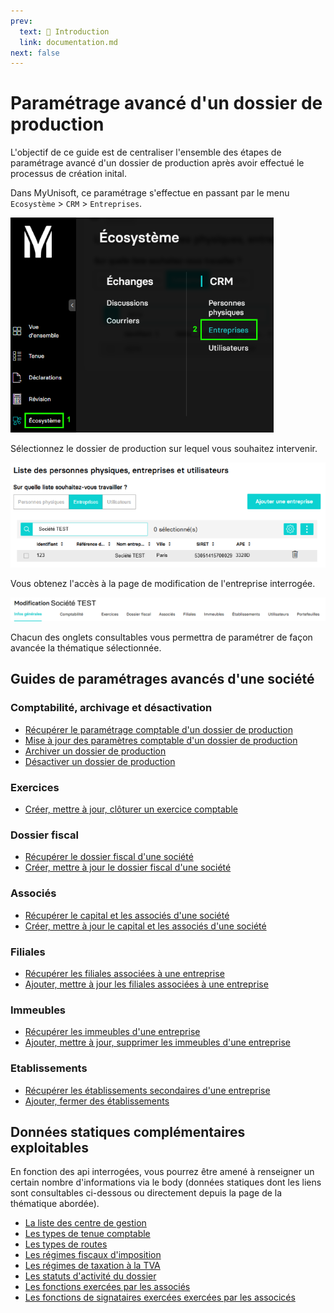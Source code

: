 ```yaml
---
prev:
  text: 🐤 Introduction
  link: documentation.md
next: false
---
```


# Paramétrage avancé d'un dossier de production

L'objectif de ce guide est de centraliser l'ensemble des étapes de paramétrage avancé d'un dossier de production après avoir effectué le processus de création inital.

Dans MyUnisoft, ce paramétrage s'effectue en passant par le menu `Ecosystème` > `CRM` > `Entreprises`.

![Aperçu menu ecosystème crm entreprises](../../images/ecosysteme_crm_entreprises.png)

Sélectionnez le dossier de production sur lequel vous souhaitez intervenir.

![Aperçu liste des entreprises](../../images/liste_entreprises.png)

Vous obtenez l'accès à la page de modification de l'entreprise interrogée.

![Aperçu menu modif dossier infos générales](../../images/menu_modif_dossier.png)

Chacun des onglets consultables vous permettra de paramétrer de façon avancée la thématique sélectionnée.

## Guides de paramétrages avancés d'une société

### Comptabilité, archivage et désactivation

- [Récupérer le paramétrage comptable d'un dossier de production](./accounting_parameters.md)
- [Mise à jour des paramètres comptable d'un dossier de production](./society_accounting_parameters.md)
- [Archiver un dossier de production](./archive_society.md)
- [Désactiver un dossier de production](./disable_accounting_folder.md)

### Exercices

- [Créer, mettre à jour, clôturer un exercice comptable](./exercices.md)

### Dossier fiscal

- [Récupérer le dossier fiscal d'une société](./get_fiscal_file.md)
- [Créer, mettre à jour le dossier fiscal d'une société](./create_update_fiscal_file.md)

### Associés

- [Récupérer le capital et les associés d'une société](./get_associates.md)
- [Créer, mettre à jour le capital et les associés d'une société](./manage_associates.md)

### Filiales

- [Récupérer les filiales associées à une entreprise](./filiale_associate.md)
- [Ajouter, mettre à jour les filiales associées à une entreprise](./manage_filiales_associates.md)

### Immeubles

- [Récupérer les immeubles d'une entreprise](./buildings.md)
- [Ajouter, mettre à jour, supprimer les immeubles d'une entreprise](./manage_buildings.md)

### Etablissements

- [Récupérer les établissements secondaires d'une entreprise](./get_establishments.md)
- [Ajouter, fermer des établissements](./manage_establishments.md)

## Données statiques complémentaires exploitables

En fonction des api interrogées, vous pourrez être amené à renseigner un certain nombre d'informations via le body (données statiques dont les liens sont consultables ci-dessous ou directement depuis la page de la thématique abordée).

- [La liste des centre de gestion](./gestion_center.md)
- [Les types de tenue comptable](../specs/comptability_held.md)
- [Les types de routes](../specs/road_types.md)
- [Les régimes fiscaux d'imposition](../specs/sheet_groups.md)
- [Les régimes de taxation à la TVA](../specs/vat_regimes.md)
- [Les statuts d'activité du dossier](../specs/society_status.md)
- [Les fonctions exercées par les associés](../specs/function.md)
- [Les fonctions de signataires exercées exercées par les associcés](../specs/signatory_function.md)
